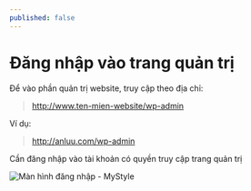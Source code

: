 ```yaml
---
published: false
---
```


# Đăng nhập vào trang quản trị

Để vào phần quản trị website, truy cập theo địa chỉ:

> http://www.ten-mien-website/wp-admin

Ví dụ:

> http://anluu.com/wp-admin

Cần đăng nhập vào tài khoản có quyền truy cập trang quản trị

![Màn hình đăng nhập - MyStyle](/http://i429.photobucket.com/albums/qq12/liu_zango_ne/Huong-dan-quan-tri/Log_In.png)